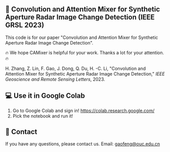 ## 📖 Convolution and Attention Mixer for Synthetic Aperture Radar Image Change Detection (IEEE GRSL 2023)

This code is for our paper "Convolution and Attention Mixer for Synthetic Aperture Radar Image Change Detection".

🔥 We hope CAMixer is helpful for your work. Thanks a lot for your attention.🔥

H. Zhang, Z. Lin, F. Gao, J. Dong, Q. Du, H. -C. Li, "Convolution and Attention Mixer for Synthetic Aperture Radar Image Change Detection," *IEEE Geoscience and Remote Sensing Letters*, 2023. <br>

## 💻 Use it in Google Colab

1. Go to Google Colab and sign in! https://colab.research.google.com/
2. Pick the notebook and run it!  <br>

## 📧 Contact

If you have any questions, please contact us. Email: gaofeng@ouc.edu.cn 
